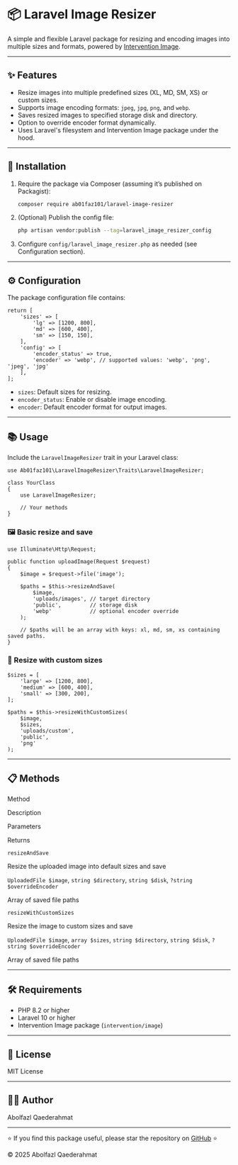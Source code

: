 📦 Laravel Image Resizer
========================

A simple and flexible Laravel package for resizing and encoding images into multiple sizes and formats, powered by [Intervention Image](http://image.intervention.io/).

* * *

✨ Features
----------

*   Resize images into multiple predefined sizes (XL, MD, SM, XS) or custom sizes.
*   Supports image encoding formats: `jpeg`, `jpg`, `png`, and `webp`.
*   Saves resized images to specified storage disk and directory.
*   Option to override encoder format dynamically.
*   Uses Laravel's filesystem and Intervention Image package under the hood.

* * *

🚀 Installation
---------------

1.  Require the package via Composer (assuming it’s published on Packagist):

    ```sh
    composer require ab01faz101/laravel-image-resizer
    ```

2.  (Optional) Publish the config file:

    ```sh
    php artisan vendor:publish --tag=laravel_image_resizer_config
    ```

3.  Configure `config/laravel_image_resizer.php` as needed (see Configuration section).

* * *

⚙️ Configuration
----------------

The package configuration file contains:

    return [
        'sizes' => [
            'lg' => [1200, 800],
            'md' => [600, 400],
            'sm' => [150, 150],
        ],
        'config' => [
            'encoder_status' => true,
            'encoder' => 'webp', // supported values: 'webp', 'png', 'jpeg', 'jpg'
        ],
    ];

*   `sizes`: Default sizes for resizing.
*   `encoder_status`: Enable or disable image encoding.
*   `encoder`: Default encoder format for output images.

* * *

📚 Usage
--------

Include the `LaravelImageResizer` trait in your Laravel class:

    use Ab01faz101\LaravelImageResizer\Traits\LaravelImageResizer;
    
    class YourClass
    {
        use LaravelImageResizer;
    
        // Your methods
    }


### 🖼️ Basic resize and save

    use Illuminate\Http\Request;
    
    public function uploadImage(Request $request)
    {
        $image = $request->file('image');
    
        $paths = $this->resizeAndSave(
            $image,
            'uploads/images', // target directory
            'public',         // storage disk
            'webp'            // optional encoder override
        );
    
        // $paths will be an array with keys: xl, md, sm, xs containing saved paths.
    }


### 🔧 Resize with custom sizes

    $sizes = [
        'large' => [1200, 800],
        'medium' => [600, 400],
        'small' => [300, 200],
    ];
    
    $paths = $this->resizeWithCustomSizes(
        $image,
        $sizes,
        'uploads/custom',
        'public',
        'png'
    );


* * *

📋 Methods
----------

Method

Description

Parameters

Returns

`resizeAndSave`

Resize the uploaded image into default sizes and save

`UploadedFile $image`, `string $directory`, `string $disk`, `?string $overrideEncoder`

Array of saved file paths

`resizeWithCustomSizes`

Resize the image to custom sizes and save

`UploadedFile $image`, `array $sizes`, `string $directory`, `string $disk`, `?string $overrideEncoder`

Array of saved file paths

* * *

🛠️ Requirements
----------------

*   PHP 8.2 or higher
*   Laravel 10 or higher
*   Intervention Image package (`intervention/image`)

* * *

📄 License
----------

MIT License

* * *

👨‍💻 Author
------------

Abolfazl Qaederahmat

* * *

⭐ If you find this package useful, please star the repository on [GitHub](https://github.com/abolfazlqaederahmat/laravel-image-resizer) ⭐

© 2025 Abolfazl Qaederahmat
